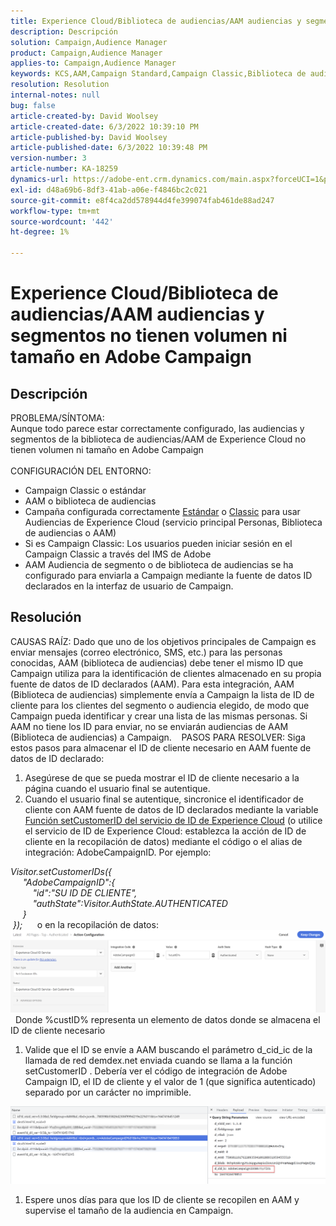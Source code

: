 ```yaml
---
title: Experience Cloud/Biblioteca de audiencias/AAM audiencias y segmentos no tienen volumen ni tamaño en Adobe Campaign
description: Descripción
solution: Campaign,Audience Manager
product: Campaign,Audience Manager
applies-to: Campaign,Audience Manager
keywords: KCS,AAM,Campaign Standard,Campaign Classic,Biblioteca de audiencias,Servicio principal People,Audiencias de Experience Cloud
resolution: Resolution
internal-notes: null
bug: false
article-created-by: David Woolsey
article-created-date: 6/3/2022 10:39:10 PM
article-published-by: David Woolsey
article-published-date: 6/3/2022 10:39:48 PM
version-number: 3
article-number: KA-18259
dynamics-url: https://adobe-ent.crm.dynamics.com/main.aspx?forceUCI=1&pagetype=entityrecord&etn=knowledgearticle&id=6e0f65f7-8de3-ec11-bb3d-000d3a33d117
exl-id: d48a69b6-8df3-41ab-a06e-f4846bc2c021
source-git-commit: e8f4ca2dd578944d4fe399074fab461de88ad247
workflow-type: tm+mt
source-wordcount: '442'
ht-degree: 1%

---
```


# Experience Cloud/Biblioteca de audiencias/AAM audiencias y segmentos no tienen volumen ni tamaño en Adobe Campaign

## Descripción

PROBLEMA/SÍNTOMA:
<br>Aunque todo parece estar correctamente configurado, las audiencias y segmentos de la biblioteca de audiencias/AAM de Experience Cloud no tienen volumen ni tamaño en Adobe Campaign
<br> 
<br>CONFIGURACIÓN DEL ENTORNO:<br>
- Campaign Classic o estándar
- AAM o biblioteca de audiencias
- Campaña configurada correctamente [Estándar](https://experienceleague.adobe.com/docs/campaign-standard/using/integrating-with-adobe-cloud/working-with-campaign-and-audience-manager-or-people-core-service/provisioning-and-configuring-integration-with-audience-manager-or-people-core-service.html?lang=en) o [Classic](https://experienceleague.adobe.com/docs/campaign-classic/using/integrating-with-adobe-experience-cloud/audience-sharing/configuring-shared-audiences-integration-in-adobe-campaign.html?lang=en) para usar Audiencias de Experience Cloud (servicio principal Personas, Biblioteca de audiencias o AAM)
- Si es Campaign Classic: Los usuarios pueden iniciar sesión en el Campaign Classic a través del IMS de Adobe
- AAM Audiencia de segmento o de biblioteca de audiencias se ha configurado para enviarla a Campaign mediante la fuente de datos ID declarados en la interfaz de usuario de Campaign.



## Resolución


CAUSAS RAÍZ: Dado que uno de los objetivos principales de Campaign es enviar mensajes (correo electrónico, SMS, etc.) para las personas conocidas, AAM (biblioteca de audiencias) debe tener el mismo ID que Campaign utiliza para la identificación de clientes almacenado en su propia fuente de datos de ID declarados (AAM). Para esta integración, AAM (Biblioteca de audiencias) simplemente envía a Campaign la lista de ID de cliente para los clientes del segmento o audiencia elegido, de modo que Campaign pueda identificar y crear una lista de las mismas personas. Si AAM no tiene los ID para enviar, no se enviarán audiencias de AAM (Biblioteca de audiencias) a Campaign. 
 
PASOS PARA RESOLVER: Siga estos pasos para almacenar el ID de cliente necesario en AAM fuente de datos de ID declarado:

1. Asegúrese de que se pueda mostrar el ID de cliente necesario a la página cuando el usuario final se autentique.
2. Cuando el usuario final se autentique, sincronice el identificador de cliente con AAM fuente de datos de ID declarados mediante la variable [Función setCustomerID del servicio de ID de Experience Cloud](https://experienceleague.adobe.com/docs/id-service/using/id-service-api/methods/setcustomerids.html?lang=en) (o utilice el servicio de ID de Experience Cloud: establezca la acción de ID de cliente en la recopilación de datos) mediante el código o el alias de integración: AdobeCampaignID. Por ejemplo:


*Visitor.setCustomerIDs({ 
<br>     &quot;AdobeCampaignID&quot;:{ 
<br>         &quot;id&quot;:&quot;SU ID DE CLIENTE&quot;, 
<br>         &quot;authState&quot;:Visitor.AuthState.AUTHENTICATED 
<br>     } 
<br> });*
 
   o en la recopilación de datos:
![](assets/4e9305cf-76a5-ec11-983f-0022480b028f.png)
 
Donde %custID% representa un elemento de datos donde se almacena el ID de cliente necesario

1. Valide que el ID se envíe a AAM buscando el parámetro d_cid_ic de la llamada de red demdex.net enviada cuando se llama a la función setCustomerID . Debería ver el código de integración de Adobe Campaign ID, el ID de cliente y el valor de 1 (que significa autenticado) separado por un carácter no imprimible.


![](assets/4f9305cf-76a5-ec11-983f-0022480b028f.png)

1. Espere unos días para que los ID de cliente se recopilen en AAM y supervise el tamaño de la audiencia en Campaign.
